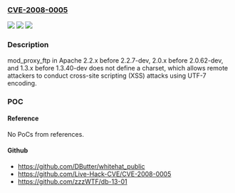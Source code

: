 ### [CVE-2008-0005](https://cve.mitre.org/cgi-bin/cvename.cgi?name=CVE-2008-0005)
![](https://img.shields.io/static/v1?label=Product&message=n%2Fa&color=blue)
![](https://img.shields.io/static/v1?label=Version&message=n%2Fa&color=blue)
![](https://img.shields.io/static/v1?label=Vulnerability&message=n%2Fa&color=brighgreen)

### Description

mod_proxy_ftp in Apache 2.2.x before 2.2.7-dev, 2.0.x before 2.0.62-dev, and 1.3.x before 1.3.40-dev does not define a charset, which allows remote attackers to conduct cross-site scripting (XSS) attacks using UTF-7 encoding.

### POC

#### Reference
No PoCs from references.

#### Github
- https://github.com/DButter/whitehat_public
- https://github.com/Live-Hack-CVE/CVE-2008-0005
- https://github.com/zzzWTF/db-13-01

